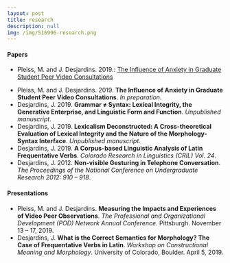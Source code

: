 ```yaml
---
layout: post
title: research
description: null
img: /img/516996-research.png
---
```


<!-- update research statement and current/past research page

***

<br/>

<a href="http://academictree.org/linguistics/tree.php?pid=766342">
<img class="col one right" src="/img/linguistree-snapshot.png" alt="My node on LinguisTree (© 2005-2018 The Academic Family Tree)" title="My node on LinguisTree (© 2005-2018 The Academic Family Tree)"/>
</a>

I'm fascinated by the complexity of human language, and my research is driven by a general curiosity about words, parts of words, the implicit rule systems that govern their various combinations, and how (and why) those combinations mean what they mean. Consequently, my research is primarily focused on **morphology**, **syntax**, **semantics**, and **their "interface"**, and I have explored each from a variety of perspectives, including language in interaction, frequency and grammaticalization, and formal theory (historically [Minimalism](http://en.wikipedia.org/wiki/Minimalist_program), but more recently within [construction](http://en.wikipedia.org/wiki/Construction_grammar)-based approaches), and I frequently utilize empirical, **corpus-based methods**. Please visit the link below for more information about my current and past research projects.

***
<sub></sub>
<h4><a href="http://jared-desjardins.github.io/research/current">Present and Past Research Projects</a></h4>
<sup></sup>

-->

<!-- same as (copied from) what is under current/past research -->

<h4>Papers</h4>
<ul>
<li><span>Pleiss, M. and J. Desjardins. 2019.</span>: <a href="{{ site.baseurl }}{{ post.url }}">The Influence of Anxiety in Graduate Student Peer Video Consultations</a></li>
</ul>

* Pleiss, M. and J. Desjardins. 2019. **The Influence of Anxiety in Graduate Student Peer Video Consultations**. _In preparation_.
* Desjardins, J. 2019. **Grammar ≠ Syntax: Lexical Integrity, the Generative Enterprise, and Linguistic Form and Function**. _Unpublished manuscript_.
* Desjardins, J. 2019. **Lexicalism Deconstructed: A Cross-theoretical Evaluation of Lexical Integrity and the Nature of the Morphology-Syntax Interface**. _Unpublished manuscript_.
* Desjardins, J. 2019. **A Corpus-based Linguistic Analysis of Latin Frequentative Verbs**. _Colorado Research in Linguistics (CRIL) Vol. 24_.
* Desjardins, J. 2012. **Non-visible Gesturing in Telephone Conversation**. _The Proceedings of the National Conference on Undergraduate Research 2012: 910 – 918_.

<h4>Presentations</h4>

* Pleiss, M. and J. Desjardins. **Measuring the Impacts and Experiences of Video Peer Observations**. _The Professional and Organizational Development (POD) Network Annual Conference_. Pittsburgh. November 13 – 17, 2019.
* Desjardins, J. **What is the Correct Semantics for Morphology? The Case of Frequentative Verbs in Latin**. _Workshop on Constructional Meaning and Morphology_. University of Colorado, Boulder. April 5, 2019.

<!--

***

<sub></sub>
<h4><a href="http://www.researchgate.net/publication/333614556_A_Corpus-based_Linguistic_Analysis_of_Latin_Frequentative_Verbs">A Corpus-based Linguistic Analysis of Latin Frequentative Verbs</a></h4>
<sup>2019 | <a href="http://scholar.colorado.edu/cril/vol24/iss1/">Colorado Research in Linguistics (CRIL) Vol. 24</a></sup>

***

<sub></sub>
<h4><a href="http://www.researchgate.net/publication/335682229_Grammar_Syntax_Lexical_Integrity_the_Generative_Enterprise_and_Linguistic_Form_and_Function">Grammar ≠ Syntax: Lexical Integrity, the Generative Enterprise, and Linguistic Form and Function</a></h4>
<sup>2019 - present | Preprint</sup>

***
<sub></sub>
<h4><a href="http://www.researchgate.net/publication/332974827_Lexicalism_Deconstructed_A_Cross-theoretical_Evaluation_of_Lexical_Integrity_and_the_Nature_of_the_Morphology-Syntax_Interface">Lexicalism Deconstructed: A Cross-theoretical Evaluation of Lexical Integrity and the Nature of the Morphology-Syntax Interface</a></h4>
<sup>2019 - present | Preprint</sup>

***
<sub></sub>
<h4>Exploring Object Control in English Caused Motion and Infinitival Control Constructions</h4>
<sup>2017 - present | In preparation</sup>

***
<sub></sub>
<h4><a href="http://www.researchgate.net/publication/328773017_A_Cross-theoretical_and_Cross-linguistic_Survey_of_Lexical_Integrity_and_the_Morphology-Syntax_Interface">A Cross-theoretical and Cross-linguistic Survey of Lexical Integrity and the Morphology-Syntax Interface</a></h4>
<sup>2016 - 2018 (rev. 05/2019) | Doctoral Synthesis Examination</sup>

***
<sub></sub>
<h4><a href="http://www.ncurproceedings.org/ojs/index.php/NCUR2012/article/view/181/128">Non-visible Gesturing in Telephone Conversation</a></h4>
<sup>2012 | Proceedings of the National Conference on Undergraduate Research</sup>
-->
